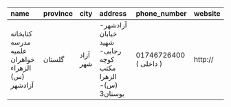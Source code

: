 | name                                             | province   | city     | address                                                   | phone_number           | website   |
|:-------------------------------------------------|:-----------|:---------|:----------------------------------------------------------|:-----------------------|:----------|
| کتابخانه مدرسه علمیه خواهران الزهراء (س) آزادشهر | گلستان     | آزاد شهر | آزادشهر- خیابان شهید رجایی- كوچه مكتب الزهرا (س)- بوستان3 | 01746726400 ( داخلی  ) | http://   |
